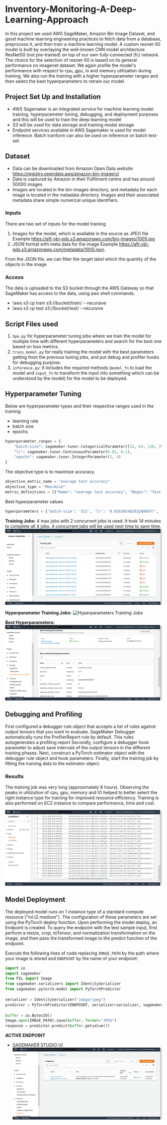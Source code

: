 # Inventory-Monitoring-A-Deep-Learning-Approach
In this project we used AWS SageMaker, Amazon Bin Image Dataset, and good machine learning engineering practices to fetch data from a database, preprocess it, and then train a machine learning model. 
A custom resnet-50 model is built by overlaying the well-known CNN model architecture ResNet50 (not pre-trained) on top of our own fully-connected (fc) network. The choice for the selection of resnet-50 is based on its general performance on imagenet dataset.
We again profile the model's performance with respect to cpu, gpu, io and memory utilization during training. We also run the training with a higher hyperparameter ranges and then select the best hyperparameters to retrain our model. 

## Project Set Up and Installation
- AWS Sagemaker is an integrated service for machine learning model training, hyperparameter tuning, debugging, and deployment purposes and this will be used to train the deep learning model 
- S3 will be used for data storage and training model storage 
- Endpoint services available in AWS Sagemaker is used for model inference. Batch tranform can also be used on inference on batch test-set.

## Dataset
- Data can be downloaded from Amazon Open Data website https://registry.opendata.aws/amazon-bin-imagery/
- Data is captured by Amazon in their Fulfilment centre and has around 50000 images
- Images are located in the bin-images directory, and metadata for each image is located in the metadata directory. Images and their associated metadata share simple numerical unique identifiers.
### Inputs
There are two set of inputs for the model training
1. Images for the model, which is available in the source as JPEG file
Example
https://aft-vbi-pds.s3.amazonaws.com/bin-images/1005.jpg
2. JSON format with meta data for the image
Example https://aft-vbi-pds.s3.amazonaws.com/metadata/1005.json.

From the JSON file, we can filter the target label which the quantity of the objects in the image

### Access
The data is uploaded to the S3 bucket through the AWS Gateway so that SageMaker has access to the data, using aws shell commands.
- !aws s3 cp train s3://bucket/train/ --recursive
- !aws s3 cp test s3://bucket/test/ --recursive

## Script Files used
1. `hpo.py` for hyperparameter tuning jobs where we train the model for multiple time with different hyperparameters and search for the best one based on loss metrics.
2. `train_model.py` for really training the model with the best parameters getting from the previous tuning jobs, and put debug and profiler hooks for debugging purpose.
3. `inference.py`: It includes the required methods (`model_fn` to load the model and `input_fn` to transform the input into something which can be understood by the model) for the model to be deployed.  


## Hyperparameter Tuning
Below are hyperparameter types and their respective ranges used in the training
- learning rate 
- batch size
- epochs

```python
hyperparameter_ranges = {
    "batch-size": sagemaker.tuner.CategoricalParameter([32, 64, 128, 256, 512]),
    "lr": sagemaker.tuner.ContinuousParameter(0.01, 0.1),
    "epochs": sagemaker.tuner.IntegerParameter(2, 4)
}
```
The objective type is to maximize accuracy.

```python
objective_metric_name = "average test accuracy"
objective_type = "Maximize"
metric_definitions = [{"Name": "average test accuracy", "Regex": "Test set: Average accuracy: ([0-9\\.]+)"}]
```

Best hyperparameter values

```python
hyperparameters = {'batch-size': '512', 'lr': '0.026305482032806977', 'epochs': '4'}
```


**Training Jobs:**
4 max jobs with 2 concurrent jobs is used.
It took 14 minutes to complete all 4 jobs. 4 concurrent jobs will be used next time to save time. 
![Training Jobs](https://github.com/vanusquarm/CD0387-deep-learning-topics-within-computer-vision-nlp-project-starter/blob/main/screenshots/training-jobs.PNG)

**Hyperparameter Training Jobs:**
![Hyperparameters Training Jobs](https://github.com/vanusquarm/CD0387-deep-learning-topics-within-computer-vision-nlp-project-starter/blob/main/screenshots/hyperparameter-training-jobs.PNG)

**Best Hyperparameters:**
![Hyperparameters](https://github.com/vanusquarm/CD0387-deep-learning-topics-within-computer-vision-nlp-project-starter/blob/main/screenshots/best-training-job.PNG)


## Debugging and Profiling
First configured a debugger rule object that accepts a list of rules against output tensors that you want to evaluate. SageMaker Debugger automatically runs the ProfilerReport rule by default. This rules autogenerates a profiling report
Secondly, configure a debugger hook parameter to adjust save intervals of the output tensors in the different training phases.
Next, construct a PyTorch estimator object with the debugger rule object and hook parameters.
Finally, start the training job by fitting the training data to the estimator object.

### Results
The training job was very long (approximately 8 hours). Observing the peaks in utilization of cpu, gpu, memory and IO helped to better select the right instance type for training for improved resource efficiency. Training is also performed on EC2 instance to compare performance, time and cost.

![Hyperparameters](https://github.com/vanusquarm/CD0387-deep-learning-topics-within-computer-vision-nlp-project-starter/blob/main/screenshots/cloudwatch-logs.PNG)

## Model Deployment
The deployed model runs on 1 instance type of a standard compute resource ("ml.t2.medium"). The configuration of these parameters are set using the PyTorch deploy function. 
Upon performing the model deploy, an Endpoint is created. 
To query the endpoint with the test sample input, first perform a resize, crop, toTensor, and normalization transformation on the image, and then pass the transformed image to the predict function of the endpoint.

Execute the following lines of code replacing `IMAGE_PATH` by the path where your image is stored and `ENDPOINT` by the name of your endpoint:
```python
import io
import sagemaker
from PIL import Image
from sagemaker.serializers import IdentitySerializer
from sagemaker.pytorch.model import PyTorchPredictor

serializer = IdentitySerializer("image/jpeg")
predictor = PyTorchPredictor(ENDPOINT, serializer=serializer, sagemaker_session=sagemaker.Session())

buffer = io.BytesIO()
Image.open(IMAGE_PATH).save(buffer, format="JPEG")
response = predictor.predict(buffer.getvalue())
```

**ACTIVE ENDPOINT**
- SAGEMAKER STUDIO UI
![Active Endpoint](https://github.com/vanusquarm/CD0387-deep-learning-topics-within-computer-vision-nlp-project-starter/blob/main/screenshots/active-endpoint.PNG)



